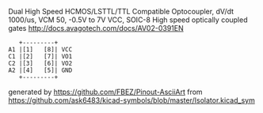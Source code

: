 Dual High Speed HCMOS/LSTTL/TTL Compatible Optocoupler, dV/dt 1000/us, VCM 50, -0.5V to 7V VCC, SOIC-8
High speed optically coupled gates
http://docs.avagotech.com/docs/AV02-0391EN


	   +---------+
	A1 |[1]   [8]| VCC
	C1 |[2]   [7]| VO1
	C2 |[3]   [6]| VO2
	A2 |[4]   [5]| GND
	   +---------+


generated by https://github.com/FBEZ/Pinout-AsciiArt from https://github.com/ask6483/kicad-symbols/blob/master/Isolator.kicad_sym